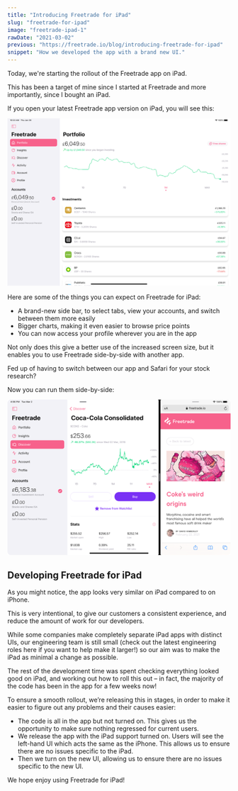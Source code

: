```yaml
---
title: "Introducing Freetrade for iPad"
slug: "freetrade-for-ipad"
image: "freetrade-ipad-1"
rawDate: "2021-03-02"
previous: "https://freetrade.io/blog/introducing-freetrade-for-ipad"
snippet: "How we developed the app with a brand new UI."
---
```

Today, we're starting the rollout of the Freetrade app on iPad.


This has been a target of mine since I started at Freetrade and more importantly, since I bought an iPad.


If you open your latest Freetrade app version on iPad, you will see this:

![A screenshot of Freetrade running on iPad](./freetrade-ipad-1.png)

Here are some of the things you can expect on Freetrade for iPad:


- A brand-new side bar, to select tabs, view your accounts, and switch between them more easily
- Bigger charts, making it even easier to browse price points
- You can now access your profile wherever you are in the app

Not only does this give a better use of the increased screen size, but it enables you to use Freetrade side-by-side with another app.


Fed up of having to switch between our app and Safari for your stock research?


Now you can run them side-by-side:

![Freetrade running side by side with other apps](./freetrade-ipad-2.png)


## Developing Freetrade for iPad


As you might notice, the app looks very similar on iPad compared to on iPhone.


This is very intentional, to give our customers a consistent experience, and reduce the amount of work for our developers.


While some companies make completely separate iPad apps with distinct UIs, our engineering team is still small (check out the latest engineering roles here if you want to help make it larger!) so our aim was to make the iPad as minimal a change as possible.


The rest of the development time was spent checking everything looked good on iPad, and working out how to roll this out – in fact, the majority of the code has been in the app for a few weeks now!


To ensure a smooth rollout, we’re releasing this in stages, in order to make it easier to figure out any problems and their causes easier:


- The code is all in the app but not turned on. This gives us the opportunity to make sure nothing regressed for current users.
- We release the app with the iPad support turned on. Users will see the left-hand UI which acts the same as the iPhone. This allows us to ensure there are no issues specific to the iPad.
- Then we turn on the new UI, allowing us to ensure there are no issues specific to the new UI.

We hope enjoy using Freetrade for iPad!
